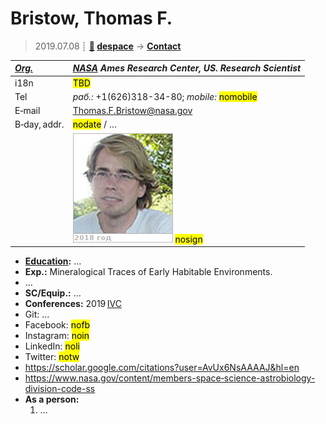 # Bristow, Thomas F.
> 2019.07.08 ┊ **[🚀](../index/index.md) [despace](index.md)** → **[Contact](contact.md)**

|*[Org.](contact.md)*|*[NASA](zz_nasa.md) Ames Research Center, US. Research Scientist*|
|:--|:--|
|i18n| <mark>TBD</mark> |
|Tel|*раб.:* +1(626)318-34-80; *mobile:* <mark>nomobile</mark> |
|E‑mail| <Thomas.F.Bristow@nasa.gov> |
|B‑day, addr.| <mark>nodate</mark> / … |
|| ![](f/contact/b/bristow_001_photo.jpg) <mark>nosign</mark> |

   - **[Education](edu.md):** …
   - **Exp.:** Mineralogical Traces of Early Habitable Environments.
   - …
   - **SC/Equip.:** …
   - **Conferences:** 2019 [IVC](ivc_2019.md)
   - Git: …
   - Facebook: <mark>nofb</mark>
   - Instagram: <mark>noin</mark>
   - LinkedIn: <mark>noli</mark>
   - Twitter: <mark>notw</mark>
   - <https://scholar.google.com/citations?user=AvUx6NsAAAAJ&hl=en>
   - <https://www.nasa.gov/content/members-space‑science-astrobiology-division-code-ss>
   - **As a person:**
      1. …
